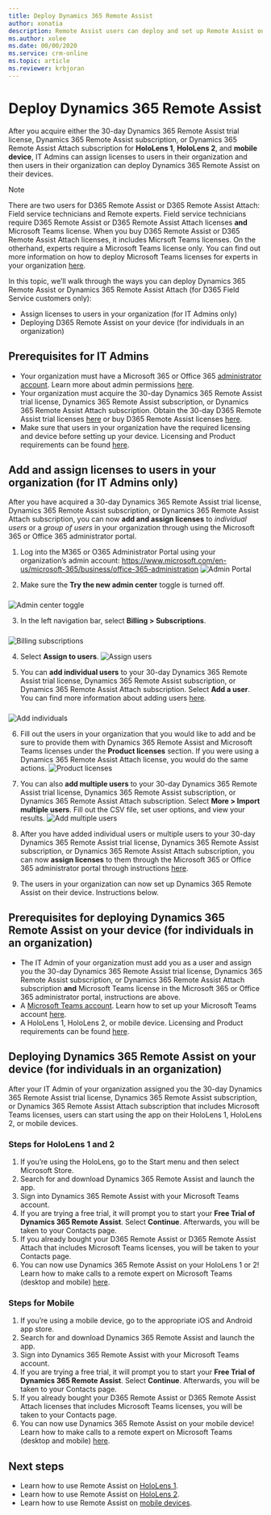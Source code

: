 ```yaml
---
title: Deploy Dynamics 365 Remote Assist
author: xonatia
description: Remote Assist users can deploy and set up Remote Assist on their devices. 
ms.author: xolee
ms.date: 00/00/2020
ms.service: crm-online
ms.topic: article
ms.reviewer: krbjoran
---
```

# Deploy Dynamics 365 Remote Assist

After you acquire either the 30-day Dynamics 365 Remote Assist trial license, Dynamics 365 Remote Assist subscription, or Dynamics 365 Remote Assist Attach subscription for **HoloLens 1**, **HoloLens 2**, and **mobile device**, IT Admins can assign licenses to users in their organization and then users in their organization can deploy Dynamics 365 Remote Assist on their devices.

> [!NOTE]
> There are two users for D365 Remote Assist or D365 Remote Assist Attach: Field service technicians and Remote experts. Field service technicians require D365 Remote Assist or D365 Remote Assist Attach licenses **and** Microsoft Teams license. When you buy D365 Remote Assist or D365 Remote Assist Attach licenses, it includes Micrsoft Teams licenses. On the otherhand, experts require a Microsoft Teams license only. You can find out more information on how to deploy Microsoft Teams licenses for experts in your organization [here](https://docs.microsoft.com/en-us/dynamics365/mixed-reality/remote-assist/use-microsoft-teams-with-remote-assist).

In this topic, we’ll walk through the ways you can deploy Dynamics 365 Remote Assist or Dynamics 365 Remote Assist Attach (for D365 Field Service customers only): 
-	Assign licenses to users in your organization (for IT Admins only)
-	Deploying D365 Remote Assist on your device (for individuals in an organization) 

## Prerequisites for IT Admins 
- Your organization must have a Microsoft 365 or Office 365 [administrator account](https://www.microsoft.com/en-us/microsoft-365/business/office-365-administration). Learn more about admin permissions [here](https://docs.microsoft.com/en-us/office365/admin/admin-overview/admin-overview?redirectSourcePath=%252farticle%252foffice-365-admin-overview-c7228a3e-061f-4575-b1ef-adf1d1669870&view=o365-worldwide). 
- Your organization must acquire the 30-day Dynamics 365 Remote Assist trial license, Dynamics 365 Remote Assist subscription, or Dynamics 365 Remote Assist Attach subscription. Obtain the 30-day D365 Remote Assist trial licenses [here](try-remote-assist.md) or buy D365 Remote Assist licenses [here](buy-remote-assist.md). 
- Make sure that users in your organization have the required licensing and device before setting up your device. Licensing and Product requirements can be found [here](https://docs.microsoft.com/en-us/dynamics365/mixed-reality/remote-assist/requirements).

## Add and assign licenses to users in your organization (for IT Admins only)

After you have acquired a 30-day Dynamics 365 Remote Assist trial license, Dynamics 365 Remote Assist subscription, or Dynamics 365 Remote Assist Attach subscription, you can now **add and assign licenses** to *individual users* or a *group of users* in your organization through using the Microsoft 365 or Office 365 administrator portal. 

1.	Log into the M365 or O365 Administrator Portal using your organization’s admin account: https://www.microsoft.com/en-us/microsoft-365/business/office-365-administration
![Admin Portal](./media/buy_1.png "Admin Portal")

2.	Make sure the **Try the new admin center** toggle is turned off.
###
![Admin center toggle](./media/buy_2.png "Admin center toggle")

3.	In the left navigation bar, select **Billing > Subscriptions**. 
###
![Billing subscriptions](./media/deploy_3.png "Billing subscriptions")

4.	Select **Assign to users**. 
![Assign users](./media/deploy_4.png "Assign users")

5.	You can **add individual users** to your 30-day Dynamics 365 Remote Assist trial license, Dynamics 365 Remote Assist subscription, or Dynamics 365 Remote Assist Attach subscription. Select **Add a user**. You can find more information about adding users [here](https://docs.microsoft.com/en-us/office365/admin/add-users/add-users?view=o365-worldwide).
###
![Add individuals](./media/deploy_5.png "Add individuals")

6.	Fill out the users in your organization that you would like to add and be sure to provide them with Dynamics 365 Remote Assist and Microsoft Teams licenses under the **Product licenses** section. If you were using a Dynamics 365 Remote Assist Attach license, you would do the same actions. 
![Product licenses](./media/deploy_6.png "Product licenses")

7.	You can also **add multiple users** to your 30-day Dynamics 365 Remote Assist trial license, Dynamics 365 Remote Assist subscription, or Dynamics 365 Remote Assist Attach subscription. Select **More > Import multiple users**. Fill out the CSV file, set user options, and view your results. 
![Add multiple users](./media/deploy_7.png "Add multiple users")

8.	After you have added individual users or multiple users to your 30-day Dynamics 365 Remote Assist trial license, Dynamics 365 Remote Assist subscription, or Dynamics 365 Remote Assist Attach subscription, you can now **assign licenses** to them through the Microsoft 365 or Office 365 administrator portal through instructions [here](https://docs.microsoft.com/en-us/office365/admin/manage/assign-licenses-to-users?view=o365-worldwide).

9. The users in your organization can now set up Dynamics 365 Remote Assist on their device. Instructions below. 

## Prerequisites for deploying Dynamics 365 Remote Assist on your device (for individuals in an organization)
- The IT Admin of your organization must add you as a user and assign you the 30-day Dynamics 365 Remote Assist trial license, Dynamics 365 Remote Assist subscription, or Dynamics 365 Remote Assist Attach subscription **and** Microsoft Teams license in the Microsoft 365 or Office 365 administrator portal, instructions are above. 
- A [Microsoft Teams account](https://teams.microsoft.com/start). Learn how to set up your Microsoft Teams account [here](https://docs.microsoft.com/en-us/dynamics365/mixed-reality/remote-assist/use-microsoft-teams-with-remote-assist). 
- A HoloLens 1, HoloLens 2, or mobile device. Licensing and Product requirements can be found [here](https://docs.microsoft.com/en-us/dynamics365/mixed-reality/remote-assist/requirements).

## Deploying Dynamics 365 Remote Assist on your device (for individuals in an organization)

After your IT Admin of your organization assigned you the 30-day Dynamics 365 Remote Assist trial license, Dynamics 365 Remote Assist subscription, or Dynamics 365 Remote Assist Attach subscription that includes Microsoft Teams licenses, users can start using the app on their HoloLens 1, HoloLens 2, or mobile devices. 

### Steps for HoloLens 1 and 2
1.	If you’re using the HoloLens, go to the Start menu and then select Microsoft Store. 
2.	Search for and download Dynamics 365 Remote Assist and launch the app.
3.	Sign into Dynamics 365 Remote Assist with your Microsoft Teams account. 
4.	If you are trying a free trial, it will prompt you to start your **Free Trial of Dynamics 365 Remote Assist**. Select **Continue**. Afterwards, you will be taken to your Contacts page.  
5.	If you already bought your D365 Remote Assist or D365 Remote Assist Attach that includes Microsoft Teams licenses, you will be taken to your Contacts page.  
6.	You can now use Dynamics 365 Remote Assist on your HoloLens 1 or 2! Learn how to make calls to a remote expert on Microsoft Teams (desktop and mobile) [here](user-guide.md). 

### Steps for Mobile
1.	If you’re using a mobile device, go to the appropriate iOS and Android app store.
2.	Search for and download Dynamics 365 Remote Assist and launch the app.
3.	Sign into Dynamics 365 Remote Assist with your Microsoft Teams account. 
4.	If you are trying a free trial, it will prompt you to start your **Free Trial of Dynamics 365 Remote Assist**. Select **Continue**. Afterwards, you will be taken to your Contacts page.  
5.	If you already bought your D365 Remote Assist or D365 Remote Assist Attach licenses that includes Microsoft Teams licenses, you will be taken to your Contacts page.  
6.	You can now use Dynamics 365 Remote Assist on your mobile device! Learn how to make calls to a remote expert on Microsoft Teams (desktop and mobile) [here](index.md).

## Next steps
- Learn how to use Remote Assist on [HoloLens 1](user-guide.md). 
- Learn how to use Remote Assist on [HoloLens 2](user-guide.md). 
- Learn how to use Remote Assist on [mobile devices](index.md). 

